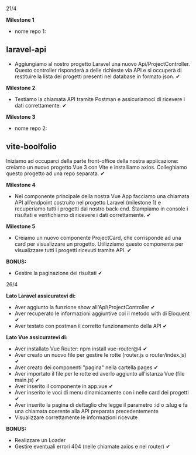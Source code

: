 21/4

**Milestone 1**
- nome repo 1:
## **laravel-api**
- Aggiungiamo al nostro progetto Laravel una nuovo Api/ProjectController. Questo controller risponderà a delle richieste via API e si occuperà di restituire la lista dei progetti presenti nel database in formato json. ✔

**Milestone 2**
- Testiamo la chiamata API tramite Postman e assicuriamoci di ricevere i dati correttamente. ✔

**Milestone 3**
- nome repo 2: 
## **vite-boolfolio**
Iniziamo ad occuparci della parte front-office della nostra applicazione: creiamo un nuovo progetto Vue 3 con Vite e installiamo axios. Colleghiamo questo progetto ad una repo separata. ✔

**Milestone 4**
- Nel componente principale della nostra Vue App facciamo una chiamata API all’endpoint costruito nel progetto Laravel (milestone 1) e recuperiamo tutti i progetti dal nostro back-end. Stampiamo in console i risultati e verifichiamo di ricevere i dati correttamente. ✔

**Milestone 5**
- Creiamo un nuovo componente ProjectCard, che corrisponde ad una card per visualizzare un progetto. Utilizziamo questo componente per visualizzare tutti i progetti ricevuti tramite API. ✔

**BONUS:** 
- Gestire la paginazione dei risultati ✔

26/4

**Lato Laravel assicuratevi di:**
- Aver aggiunto la funzione show all'Api\ProjectController ✔
- Aver recuperato le informazioni aggiuntive col il metodo with di Eloquent ✔
- Aver testato con postman il corretto funzionamento della API ✔

**Lato Vue assicuratevi di:**
- Aver installato Vue Router: npm install vue-router@4 ✔
- Aver creato un nuovo file per gestire le rotte (router.js o router/index.js) ✔
- Aver creato dei componenti "pagina" nella cartella pages ✔
- Aver importato il file per le rotte ed averlo aggiunto all'istanza Vue (file main.js) ✔
- Aver inserito il componente <router-view /> in app.vue ✔
- Aver inserito le voci di menu dinamicamente con i <router-link> nelle card dei progetti ✔
- Aver inserito la pagina di dettaglio che legge il parametro :id o :slug e fa una chiamata coerente alla API preparata precedentemente
- Visualizzare correttamente le informazioni ricevute

**BONUS:**
- Realizzare un Loader
- Gestire eventuali errori 404 (nelle chiamate axios e nel router) ✔